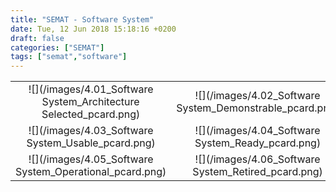 ```yaml
---
title: "SEMAT - Software System"
date: Tue, 12 Jun 2018 15:18:16 +0200
draft: false
categories: ["SEMAT"]
tags: ["semat","software"]
---
```

|              | |
:-------------------------:|:-------------------------:
![](/images/4.01_Software System_Architecture Selected_pcard.png) | ![](/images/4.02_Software System_Demonstrable_pcard.png)
![](/images/4.03_Software System_Usable_pcard.png)  | ![](/images/4.04_Software System_Ready_pcard.png)
![](/images/4.05_Software System_Operational_pcard.png) | ![](/images/4.06_Software System_Retired_pcard.png)  
